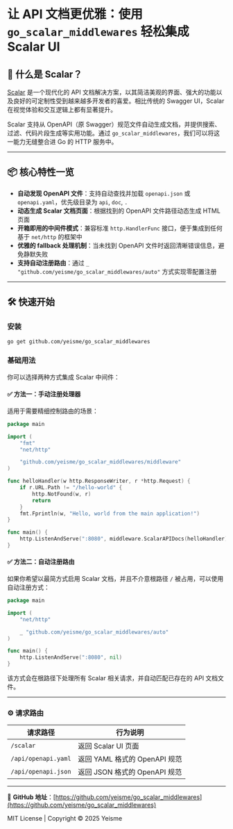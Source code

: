 # 让 API 文档更优雅：使用 `go_scalar_middlewares` 轻松集成 Scalar UI

## 🧰 什么是 Scalar？

[Scalar](https://scalar.com/) 是一个现代化的 API 文档解决方案，以其简洁美观的界面、强大的功能以及良好的可定制性受到越来越多开发者的喜爱。相比传统的 Swagger UI，Scalar 在视觉体验和交互逻辑上都有显著提升。

Scalar 支持从 OpenAPI（原 Swagger）规范文件自动生成文档，并提供搜索、过滤、代码片段生成等实用功能。通过 `go_scalar_middlewares`，我们可以将这一能力无缝整合进 Go 的 HTTP 服务中。

---

## 📦 核心特性一览

- **自动发现 OpenAPI 文件**：支持自动查找并加载 `openapi.json` 或 `openapi.yaml`，优先级目录为 `api`, `doc`, `.`
- **动态生成 Scalar 文档页面**：根据找到的 OpenAPI 文件路径动态生成 HTML 页面
- **开箱即用的中间件模式**：兼容标准 `http.HandlerFunc` 接口，便于集成到任何基于 `net/http` 的框架中
- **优雅的 fallback 处理机制**：当未找到 OpenAPI 文件时返回清晰错误信息，避免静默失败
- **支持自动注册路由**：通过 `_ "github.com/yeisme/go_scalar_middlewares/auto"` 方式实现零配置注册

---

## 🛠️ 快速开始

### 安装

```bash
go get github.com/yeisme/go_scalar_middlewares
```

### 基础用法

你可以选择两种方式集成 Scalar 中间件：

#### ✅ 方法一：手动注册处理器

适用于需要精细控制路由的场景：

```go
package main

import (
	"fmt"
	"net/http"

	"github.com/yeisme/go_scalar_middlewares/middleware"
)

func helloHandler(w http.ResponseWriter, r *http.Request) {
	if r.URL.Path != "/hello-world" {
		http.NotFound(w, r)
		return
	}
	fmt.Fprintln(w, "Hello, world from the main application!")
}

func main() {
	http.ListenAndServe(":8080", middleware.ScalarAPIDocs(helloHandler))
}
```

#### ✅ 方法二：自动注册路由

如果你希望以最简方式启用 Scalar 文档，并且不介意根路径 `/` 被占用，可以使用自动注册方式：

```go
package main

import (
	"net/http"

	_ "github.com/yeisme/go_scalar_middlewares/auto"
)

func main() {
	http.ListenAndServe(":8080", nil)
}
```

该方式会在根路径下处理所有 Scalar 相关请求，并自动匹配已存在的 API 文档文件。

---

### ⚙️ 请求路由

| 请求路径            | 行为说明                      |
| ------------------- | ----------------------------- |
| `/scalar`           | 返回 Scalar UI 页面           |
| `/api/openapi.yaml` | 返回 YAML 格式的 OpenAPI 规范 |
| `/api/openapi.json` | 返回 JSON 格式的 OpenAPI 规范 |

---

📌 **GitHub 地址**：[https://github.com/yeisme/go_scalar_middlewares](https://github.com/yeisme/go_scalar_middlewares)

MIT License | Copyright © 2025 Yeisme
